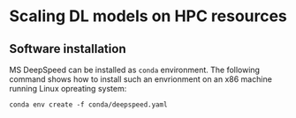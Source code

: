 # Scaling DL models on HPC resources

 
## Software installation

MS DeepSpeed can be installed as ```conda``` environment. The following command shows how to install such an envrionment on an x86 machine running Linux opreating system:

```
conda env create -f conda/deepspeed.yaml 
```
